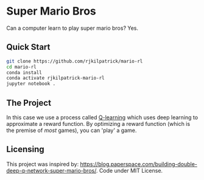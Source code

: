 # Super Mario Bros

Can a computer learn to play super mario bros?
Yes.

## Quick Start

``` bash
git clone https://github.com/rjkilpatrick/mario-rl
cd mario-rl
conda install
conda activate rjkilpatrick-mario-rl
jupyter notebook .
```

## The Project

In this case we use a process called [Q-learning](https://en.wikipedia.org/wiki/Q-learning) which uses deep learning to approximate a reward function.
By optimizing a reward function (which is the premise of _most_ games), you can 'play' a game.

## Licensing

This project was inspired by: <https://blog.paperspace.com/building-double-deep-q-network-super-mario-bros/>.
Code under MIT License.
